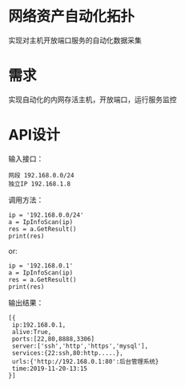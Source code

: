 # 网络资产自动化拓扑

实现对主机开放端口服务的自动化数据采集

# 需求

实现自动化的内网存活主机，开放端口，运行服务监控

# API设计

输入接口： 

	网段 192.168.0.0/24 
    独立IP 192.168.1.8
    
调用方法：    
  
    ip = '192.168.0.0/24'
    a = IpInfoScan(ip)
    res = a.GetResult()
    print(res)    

or:

    ip = '192.168.0.1'
    a = IpInfoScan(ip)
    res = a.GetResult()
    print(res)    

输出结果：

    [{
     ip:192.168.0.1,
     alive:True,
     ports:[22,80,8888,3306]
     server:['ssh','http','https','mysql'],
     services:{22:ssh,80:http.....},
     urls:{'http://192.168.0.1:80':后台管理系统}
     time:2019-11-20-13:15
    }]